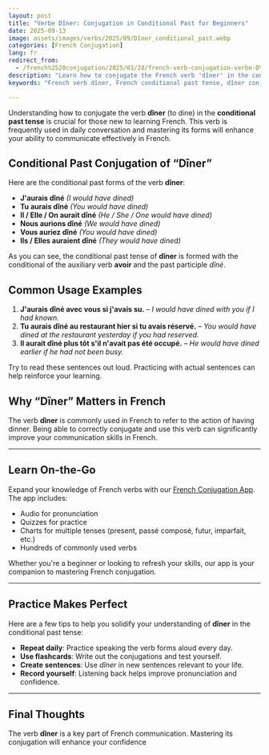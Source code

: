 ```yaml
---
layout: post
title: "Verbe Dîner: Conjugation in Conditional Past for Beginners"
date: 2025-09-13
image: assets/images/verbs/2025/09/Dîner_conditional_past.webp
categories: [French Conjugation]
lang: fr
redirect_from:
  - /french%2520conjugation/2025/03/28/french-verb-conjugation-verbe-D%25C3%25AEner-conditional-past/
description: "Learn how to conjugate the French verb 'dîner' in the conditional past tense. A comprehensive guide for beginners to improve their French language skills."
keywords: "French verb dîner, French conditional past tense, dîner conjugation, beginner French grammar, learn French, dîner examples, French verbs for beginners, how to use dîner in French, essential French verbs, conjugation of French verbs, French language learning"

--- 
```


Understanding how to conjugate the verb **dîner** (to dine) in the **conditional past tense** is crucial for those new to learning French. This verb is frequently used in daily conversation and mastering its forms will enhance your ability to communicate effectively in French.

## Conditional Past Conjugation of “Dîner”

Here are the conditional past forms of the verb **dîner**:

- **J'aurais dîné** *(I would have dined)*  
- **Tu aurais dîné** *(You would have dined)*  
- **Il / Elle / On aurait dîné** *(He / She / One would have dined)*  
- **Nous aurions dîné** *(We would have dined)*  
- **Vous auriez dîné** *(You would have dined)*  
- **Ils / Elles auraient dîné** *(They would have dined)*  

As you can see, the conditional past tense of **dîner** is formed with the conditional of the auxiliary verb **avoir** and the past participle *dîné*.

## Common Usage Examples

1. **J'aurais dîné avec vous si j'avais su.** – *I would have dined with you if I had known.*  
2. **Tu aurais dîné au restaurant hier si tu avais réservé.** – *You would have dined at the restaurant yesterday if you had reserved.*  
3. **Il aurait dîné plus tôt s'il n'avait pas été occupé.** – *He would have dined earlier if he had not been busy.*  

Try to read these sentences out loud. Practicing with actual sentences can help reinforce your learning.

## Why “Dîner” Matters in French

The verb **dîner** is commonly used in French to refer to the action of having dinner. Being able to correctly conjugate and use this verb can significantly improve your communication skills in French.

---

## Learn On-the-Go

Expand your knowledge of French verbs with our [French Conjugation App]({{site.appStore.url}}). The app includes:

- Audio for pronunciation
- Quizzes for practice
- Charts for multiple tenses (present, passé composé, futur, imparfait, etc.)
- Hundreds of commonly used verbs

Whether you're a beginner or looking to refresh your skills, our app is your companion to mastering French conjugation.

---

## Practice Makes Perfect

Here are a few tips to help you solidify your understanding of **dîner** in the conditional past tense:

- **Repeat daily**: Practice speaking the verb forms aloud every day.
- **Use flashcards**: Write out the conjugations and test yourself.
- **Create sentences**: Use *dîner* in new sentences relevant to your life.
- **Record yourself**: Listening back helps improve pronunciation and confidence.

---

## Final Thoughts

The verb **dîner** is a key part of French communication. Mastering its conjugation will enhance your confidence